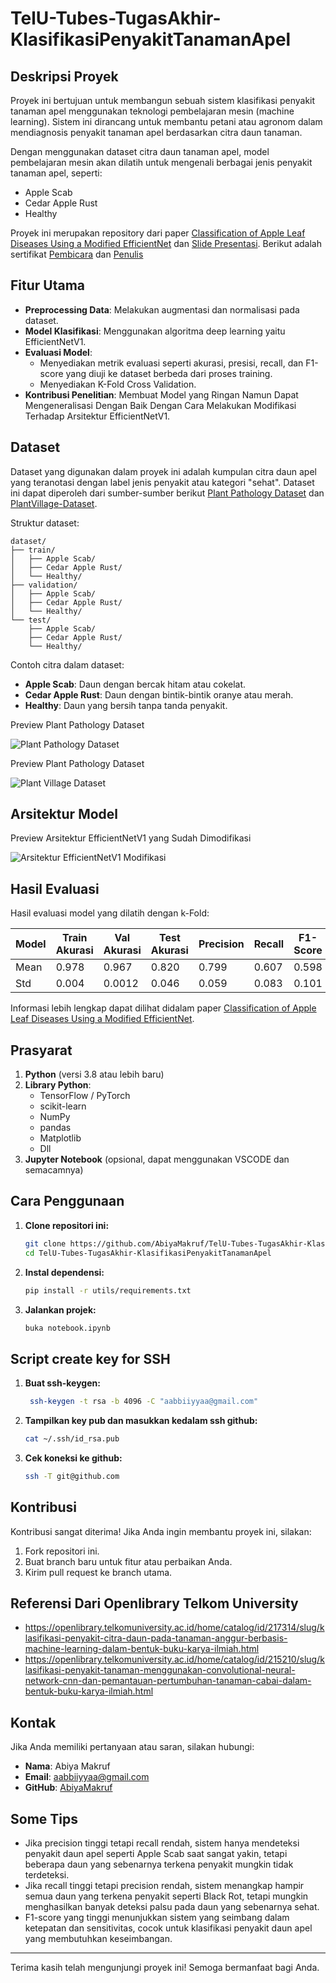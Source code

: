 # TelU-Tubes-TugasAkhir-KlasifikasiPenyakitTanamanApel

## Deskripsi Proyek
Proyek ini bertujuan untuk membangun sebuah sistem klasifikasi penyakit tanaman apel menggunakan teknologi pembelajaran mesin (machine learning). Sistem ini dirancang untuk membantu petani atau agronom dalam mendiagnosis penyakit tanaman apel berdasarkan citra daun tanaman.

Dengan menggunakan dataset citra daun tanaman apel, model pembelajaran mesin akan dilatih untuk mengenali berbagai jenis penyakit tanaman apel, seperti:
- Apple Scab
- Cedar Apple Rust
- Healthy

Proyek ini merupakan repository dari paper [Classification of Apple Leaf Diseases Using a Modified EfficientNet]() dan [Slide Presentasi](). Berikut adalah sertifikat [Pembicara]() dan [Penulis]()

## Fitur Utama
- **Preprocessing Data**: Melakukan augmentasi dan normalisasi pada dataset.
- **Model Klasifikasi**: Menggunakan algoritma deep learning yaitu EfficientNetV1.
- **Evaluasi Model**: 
    - Menyediakan metrik evaluasi seperti akurasi, presisi, recall, dan F1-score yang diuji ke dataset berbeda dari proses training.
    - Menyediakan K-Fold Cross Validation.
- **Kontribusi Penelitian**: Membuat Model yang Ringan Namun Dapat Mengeneralisasi Dengan Baik Dengan Cara Melakukan Modifikasi Terhadap Arsitektur EfficientNetV1.

## Dataset
Dataset yang digunakan dalam proyek ini adalah kumpulan citra daun apel yang teranotasi dengan label jenis penyakit atau kategori "sehat". Dataset ini dapat diperoleh dari sumber-sumber berikut [Plant Pathology Dataset](https://www.kaggle.com/code/tarunpaparaju/plant-pathology-2020-eda-models) dan [PlantVillage-Dataset](https://github.com/spMohanty/PlantVillage-Dataset).

Struktur dataset:
```
dataset/
├── train/
│   ├── Apple Scab/
│   ├── Cedar Apple Rust/
│   └── Healthy/
├── validation/
│   ├── Apple Scab/
│   ├── Cedar Apple Rust/
│   └── Healthy/
└── test/
    ├── Apple Scab/
    ├── Cedar Apple Rust/
    └── Healthy/
```

Contoh citra dalam dataset:
- **Apple Scab**: Daun dengan bercak hitam atau cokelat.
- **Cedar Apple Rust**: Daun dengan bintik-bintik oranye atau merah.
- **Healthy**: Daun yang bersih tanpa tanda penyakit.

Preview Plant Pathology Dataset

![Plant Pathology Dataset]()

Preview Plant Pathology Dataset

![Plant Village Dataset]()

## Arsitektur Model
Preview Arsitektur EfficientNetV1 yang Sudah Dimodifikasi

![Arsitektur EfficientNetV1 Modifikasi]()

## Hasil Evaluasi
Hasil evaluasi model yang dilatih dengan k-Fold:

| Model              | Train Akurasi | Val Akurasi | Test Akurasi | Precision | Recall | F1-Score |
|--------------------|-------------|-------------|------------|--------------|------------|--------------|
| Mean    | 0.978        | 0.967       | 0.820       | 0.799        | 0.607 | 0.598|
| Std         | 0.004       | 0.0012        | 0.046      | 0.059         |0.083 | 0.101|

Informasi lebih lengkap dapat dilihat didalam paper [Classification of Apple Leaf Diseases Using a Modified EfficientNet]().


## Prasyarat
1. **Python** (versi 3.8 atau lebih baru)
2. **Library Python**:
   - TensorFlow / PyTorch
   - scikit-learn
   - NumPy
   - pandas
   - Matplotlib
   - Dll
3. **Jupyter Notebook** (opsional, dapat menggunakan VSCODE dan semacamnya)

## Cara Penggunaan
1. **Clone repositori ini:**
   ```bash
   git clone https://github.com/AbiyaMakruf/TelU-Tubes-TugasAkhir-KlasifikasiPenyakitTanamanApel.git
   cd TelU-Tubes-TugasAkhir-KlasifikasiPenyakitTanamanApel
   ```

2. **Instal dependensi:**
   ```bash
   pip install -r utils/requirements.txt
   ```

3. **Jalankan projek:**
    ```bash
    buka notebook.ipynb
   ```

## Script create key for SSH
1. **Buat ssh-keygen:**
   ```bash
    ssh-keygen -t rsa -b 4096 -C "aabbiiyyaa@gmail.com"
   ```

2. **Tampilkan key pub dan masukkan kedalam ssh github:**
   ```bash
   cat ~/.ssh/id_rsa.pub
   ```

3. **Cek koneksi ke github:**
    ```bash
    ssh -T git@github.com
    ```

## Kontribusi
Kontribusi sangat diterima! Jika Anda ingin membantu proyek ini, silakan:
1. Fork repositori ini.
2. Buat branch baru untuk fitur atau perbaikan Anda.
3. Kirim pull request ke branch utama.

## Referensi Dari Openlibrary Telkom University
- https://openlibrary.telkomuniversity.ac.id/home/catalog/id/217314/slug/klasifikasi-penyakit-citra-daun-pada-tanaman-anggur-berbasis-machine-learning-dalam-bentuk-buku-karya-ilmiah.html
- https://openlibrary.telkomuniversity.ac.id/home/catalog/id/215210/slug/klasifikasi-penyakit-tanaman-menggunakan-convolutional-neural-network-cnn-dan-pemantauan-pertumbuhan-tanaman-cabai-dalam-bentuk-buku-karya-ilmiah.html

## Kontak
Jika Anda memiliki pertanyaan atau saran, silakan hubungi:
- **Nama**: Abiya Makruf
- **Email**: [aabbiiyyaa@gmail.com](mailto:aabbiiyyaa@gmail.com)
- **GitHub**: [AbiyaMakruf](https://github.com/AbiyaMakruf)

## Some Tips
- Jika precision tinggi tetapi recall rendah, sistem hanya mendeteksi penyakit daun apel seperti Apple Scab saat sangat yakin, tetapi beberapa daun yang sebenarnya terkena penyakit mungkin tidak terdeteksi.
- Jika recall tinggi tetapi precision rendah, sistem menangkap hampir semua daun yang terkena penyakit seperti Black Rot, tetapi mungkin menghasilkan banyak deteksi palsu pada daun yang sebenarnya sehat.
- F1-score yang tinggi menunjukkan sistem yang seimbang dalam ketepatan dan sensitivitas, cocok untuk klasifikasi penyakit daun apel yang membutuhkan keseimbangan.

---

Terima kasih telah mengunjungi proyek ini! Semoga bermanfaat bagi Anda.

